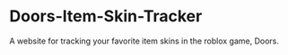 # Doors-Item-Skin-Tracker
A website for tracking your favorite item skins in the roblox game, Doors.
